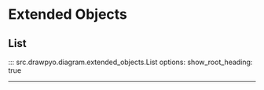 # Extended Objects

## List

::: src.drawpyo.diagram.extended_objects.List
    options:
        show_root_heading: true

-----
